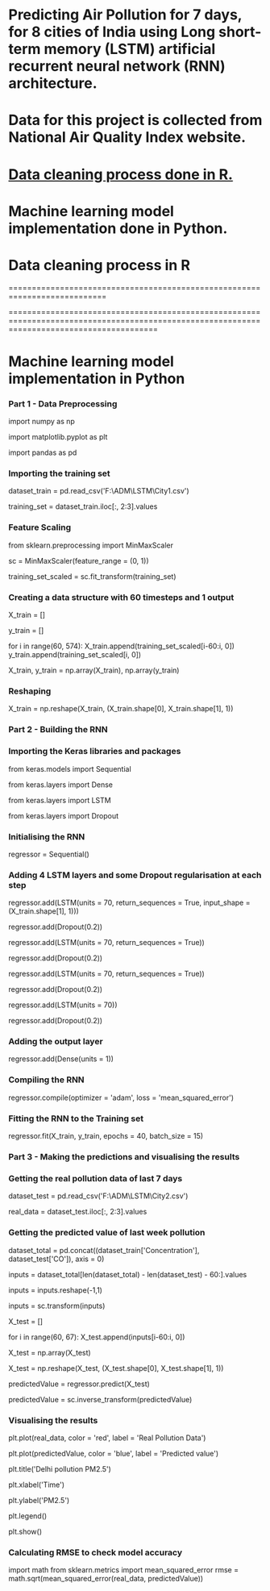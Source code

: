 # Predicting Air Pollution for 7 days, for 8 cities of India using Long short-term memory (LSTM) artificial recurrent neural network (RNN) architecture.

# Data for this project is collected from National Air Quality Index website.

# [Data cleaning process done in R.](https://github.com/swapnil-sarda/projects/blob/Machine-learning/R%20Code)

# Machine learning model implementation done in Python.

# Data cleaning process in R

===========================================================================

============================================================================================================================================

# Machine learning model implementation in Python

### Part 1 - Data Preprocessing

import numpy as np

import matplotlib.pyplot as plt

import pandas as pd

### Importing the training set

dataset_train = pd.read_csv('F:\\ADM\\LSTM\\City1.csv')

training_set = dataset_train.iloc[:, 2:3].values

### Feature Scaling

from sklearn.preprocessing import MinMaxScaler

sc = MinMaxScaler(feature_range = (0, 1))

training_set_scaled = sc.fit_transform(training_set)

### Creating a data structure with 60 timesteps and 1 output

X_train = []

y_train = []

for i in range(60, 574):
    X_train.append(training_set_scaled[i-60:i, 0])
    y_train.append(training_set_scaled[i, 0])

X_train, y_train = np.array(X_train), np.array(y_train)

### Reshaping
X_train = np.reshape(X_train, (X_train.shape[0], X_train.shape[1], 1))

### Part 2 - Building the RNN

### Importing the Keras libraries and packages

from keras.models import Sequential

from keras.layers import Dense

from keras.layers import LSTM

from keras.layers import Dropout

### Initialising the RNN

regressor = Sequential()

### Adding 4 LSTM layers and some Dropout regularisation at each step
regressor.add(LSTM(units = 70, return_sequences = True, input_shape = (X_train.shape[1], 1)))

regressor.add(Dropout(0.2))


regressor.add(LSTM(units = 70, return_sequences = True))

regressor.add(Dropout(0.2))


regressor.add(LSTM(units = 70, return_sequences = True))

regressor.add(Dropout(0.2))


regressor.add(LSTM(units = 70))

regressor.add(Dropout(0.2))

### Adding the output layer
regressor.add(Dense(units = 1))

### Compiling the RNN
regressor.compile(optimizer = 'adam', loss = 'mean_squared_error')

### Fitting the RNN to the Training set
regressor.fit(X_train, y_train, epochs = 40, batch_size = 15)


### Part 3 - Making the predictions and visualising the results

### Getting the real pollution data of last 7 days
dataset_test = pd.read_csv('F:\\ADM\\LSTM\\City2.csv')

real_data = dataset_test.iloc[:, 2:3].values

### Getting the predicted value of last week pollution 
dataset_total = pd.concat((dataset_train['Concentration'], dataset_test['CO']), axis = 0)

inputs = dataset_total[len(dataset_total) - len(dataset_test) - 60:].values

inputs = inputs.reshape(-1,1)

inputs = sc.transform(inputs)

X_test = []

for i in range(60, 67):
    X_test.append(inputs[i-60:i, 0])

X_test = np.array(X_test)

X_test = np.reshape(X_test, (X_test.shape[0], X_test.shape[1], 1))

predictedValue = regressor.predict(X_test)

predictedValue = sc.inverse_transform(predictedValue)


### Visualising the results
plt.plot(real_data, color = 'red', label = 'Real Pollution Data')

plt.plot(predictedValue, color = 'blue', label = 'Predicted value')

plt.title('Delhi pollution PM2.5')

plt.xlabel('Time')  

plt.ylabel('PM2.5')

plt.legend()

plt.show()


### Calculating RMSE to check model accuracy

import math
from sklearn.metrics import mean_squared_error
rmse = math.sqrt(mean_squared_error(real_data, predictedValue))
 
